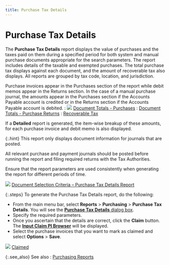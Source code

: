 ```yaml
---
title: Purchase Tax Details
---
```


# Purchase Tax Details


The **Purchase Tax Details** report  displays the value of purchases and the taxes paid on them during a specified  period for both system and manual purchase documents appropriate for the  search parameters. The report includes details of the taxable and exempted  purchases. The total purchase tax displays against each document, and  the amount of recoverable tax also displays. All reports are grouped by  tax code, location, and jurisdiction.


Purchase invoices appear in the Purchases section of the report while  debit memos appear in the Returns section. In the case of a manual purchase  journal, the amounts appear in the Purchases section if the Accounts Payable  account is credited or in the Returns section if the Accounts Payable  account is debited.
: ![]({{site.rpt_baseurl}}/img/lens.gif) [Document  Totals - Purchases]({{site.pp_chm}}/purc-proc/doc-profile/contents/tabs/details/other-information/document_totals_purchases.html)
: [Document  Totals - Purchase Returns]({{site.pp_chm}}/return-proc/doc-prof/contents/tabs/details/other-information/document_totals_pr.html)
: [Recoverable  Tax]({{site.pp_chm}}/purc-proc/doc-profile/contents/item-info/tax-details/recoverable_tax_item_details_grid_purchase_content.html)


If a **Detailed** report is generated,  the item-wise breakup of these amounts, for each purchase invoice and  debit memo is also displayed.


{:.hint}
This report only displays document information for journals that are  posted.


All relevant purchase and payment journals should be posted before running  the report and filing required returns with the Tax Authorities.


Ensure that the report parameters are used consistently when generating  the report for different periods of time.


![]({{site.rpt_baseurl}}/img/lens.gif) [Document  Selection Criteria – Purchase Tax Details Report]({{site.rpt_baseurl}}/misc/document_selection_criteria_gst_vat_on_purchases_report.html)


{:.steps}
To generate the Purchase Tax Details report, do the following:

- From the main  menu bar, select **Reports** >  **Purchasing** > **Purchase 
 Tax Details**. You will see the [**Purchase Tax Details** dialog box]({{site.rpt_baseurl}}/misc/gst_vat_report_on_purchases_dialog_box.html).
- Specify the  required parameters.
- Once you ascertain  that the details are correct, click the **Claim**  button. The [**Input 
 Claim PI Browser**]({{site.rpt_baseurl}}/misc/input_claim_pr_browser.html) will be displayed.
- Select the  purchase invoices that you want to mark as claimed and select **Options** > **Save**.



![]({{site.rpt_baseurl}}/img/lens.gif) [Claimed]({{site.pp_chm}}/misc/other_information_step_by_step_pr.html)


{:.see_also}
See also
: [Purchasing Reports]({{site.rpt_baseurl}}/everest-reports/purchasing/purchasing_reports.html)

